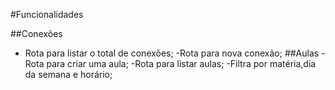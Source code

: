 #Funcionalidades

##Conexões

- Rota para listar o total de conexões;
-Rota para nova conexão;
##Aulas
-Rota para criar uma aula;
-Rota para listar aulas;
    -Filtra por matéria,dia da semana e horário;